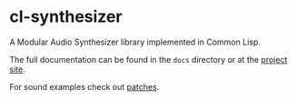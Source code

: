 cl-synthesizer
==============

A Modular Audio Synthesizer library implemented in Common Lisp.

The full documentation can be found in the `docs` directory or at the [project
site](https://frechmatz.github.io/cl-synthesizer/).

For sound examples check out [patches](https://frechmatz.github.io/cl-synthesizer/patches.html).

